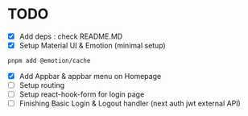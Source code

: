 # TODO

- [x] Add deps : check README.MD
- [x] Setup Material UI & Emotion (minimal setup)

```sh
pnpm add @emotion/cache
```

- [x] Add Appbar & appbar menu on Homepage
- [ ] Setup routing
- [ ] Setup react-hook-form for login page
- [ ] Finishing Basic Login & Logout handler (next auth jwt external API)
